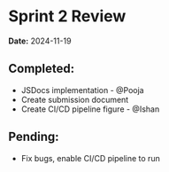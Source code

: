 # Sprint 2 Review
**Date:** 2024-11-19

## Completed:
- JSDocs implementation - @Pooja
- Create submission document
- Create CI/CD pipeline figure - @Ishan

## Pending:
- Fix bugs, enable CI/CD pipeline to run

